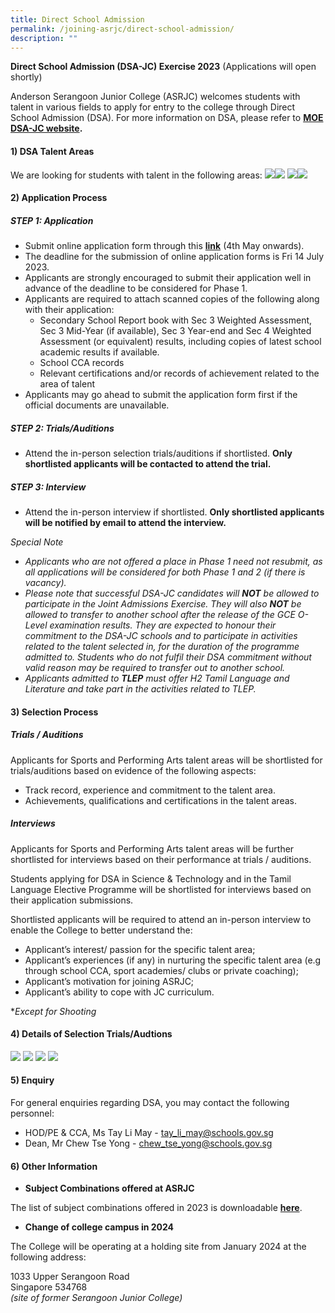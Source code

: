 ```yaml
---
title: Direct School Admission
permalink: /joining-asrjc/direct-school-admission/
description: ""
---
```

**Direct School Admission (DSA-JC) Exercise 2023** (Applications will open shortly)

Anderson Serangoon Junior College (ASRJC) welcomes students with talent in various fields to apply for entry to the college through Direct School Admission (DSA). For more information on DSA, please refer to&nbsp;**[MOE DSA-JC website](https://www.moe.gov.sg/post-secondary/admissions/dsa).**

#### **1) DSA Talent Areas**

We are looking for students with talent in the following areas:
![](/images/Images%20for%20DSA%20Talent%20Areas/dsa%20sports.png)![](/images/Images%20for%20DSA%20Talent%20Areas/dsa%20performing%20arts1.png)
![](/images/Images%20for%20DSA%20Talent%20Areas/dsa%20stem.png)![](/images/Images%20for%20DSA%20Talent%20Areas/tlepdsa.png)



#### **2)**&nbsp;**Application Process**

##### **STEP 1: Application**
* Submit online application form through this **[link](https://portal.asrjc.edu.sg/0/dsa.html)** (4th May onwards).
* The deadline for the submission of online application forms is Fri 14 July 2023. 
* Applicants are strongly encouraged to submit their application well in advance of the deadline to be considered for Phase 1.
* Applicants are required to attach scanned copies of the following along with their application:
  * Secondary School Report book with Sec 3 Weighted Assessment, Sec 3 Mid-Year (if available), Sec 3 Year-end and Sec 4 Weighted Assessment (or equivalent) results, including copies of latest school academic results if available. 
  * School CCA records
  * Relevant certifications and/or records of achievement related to the area of talent
* Applicants may go ahead to submit the application form first if the official documents are unavailable.

##### **STEP 2: Trials/Auditions**
* Attend the in-person selection trials/auditions if shortlisted. **Only shortlisted applicants will be contacted to attend the trial.**

##### **STEP 3: Interview**
* Attend the in-person interview if shortlisted. **Only shortlisted applicants will be notified by email to attend the interview.**

*Special Note*
* *Applicants who are not offered a place in Phase 1 need not resubmit, as all applications will be considered for both Phase 1 and 2 (if there is vacancy).*
* *Please note that successful DSA-JC candidates will **NOT** be allowed to participate in the Joint Admissions Exercise. They will also **NOT** be allowed to transfer to another school after the release of the GCE O-Level examination results. They are expected to honour their commitment to the DSA-JC schools and to participate in activities related to the talent selected in, for the duration of the programme admitted to. Students who do not fulfil their DSA commitment without valid reason may be required to transfer out to another school.*
* *Applicants admitted to **TLEP** must offer H2 Tamil Language and Literature and take part in the activities related to TLEP.*


#### **3)**&nbsp;**Selection Process**

##### **Trials / Auditions**

Applicants for Sports and Performing Arts talent areas will be shortlisted for trials/auditions based on evidence of the following aspects:

*   Track record, experience and commitment to the talent area.
*   Achievements, qualifications and certifications in the talent areas.

##### **Interviews**

Applicants for Sports and Performing Arts talent areas will be further shortlisted for interviews based on their performance at trials / auditions.

Students applying for DSA in Science &amp; Technology and in the Tamil Language Elective Programme will be shortlisted for interviews based on their application submissions.

Shortlisted applicants will be required to attend an in-person interview to enable the College to better understand the:
*   Applicant’s interest/ passion for the specific talent area;
*   Applicant’s experiences (if any) in nurturing the specific talent area (e.g through school CCA, sport academies/ clubs or private coaching);
*   Applicant’s motivation for joining ASRJC;
*   Applicant’s ability to cope with JC curriculum.


**Except for Shooting*

#### **4) Details of Selection Trials/Audtions**

![](/images/Images%20for%20DSA%20Talent%20Areas/dsa%20sports%20schedule.png)
![](/images/Images%20for%20DSA%20Talent%20Areas/dsa%20perf%20arts%20schedule.png)
![](/images/Images%20for%20DSA%20Talent%20Areas/dsa%20stem%20schedule%20new.png)
![](/images/Images%20for%20DSA%20Talent%20Areas/dsa%20tlep%20schedule.png)


#### **5) Enquiry**

For general enquiries regarding DSA, you may contact the following personnel:

*   HOD/PE &amp; CCA, Ms Tay Li May -&nbsp;[tay\_li\_may@schools.gov.sg](mailto:tay_li_may@schools.gov.sg)
*   Dean, Mr Chew Tse Yong -&nbsp;[chew\_tse\_yong@schools.gov.sg](mailto:chew_tse_yong@schools.gov.sg)


#### **6) Other Information**


*   **Subject Combinations offered at ASRJC**

The list of subject combinations offered in 2023 is downloadable&nbsp;**[here](/files/asrjc-subject-combination-list-2023.pdf)**.

*   **Change of college campus in 2024**

The College will be operating at a holding site from January 2024 at the following address:

1033 Upper Serangoon Road  
Singapore 534768  
_(site of former Serangoon Junior College)_